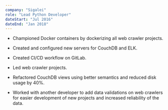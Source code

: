 ```yaml
---
company: "Sigalei"
role: "Lead Python Developer"
dateStart: "Jul 2016"
dateEnd: "Jan 2018"
---
```


- Championed Docker containers by dockerizing all web crawler projects.

- Created and configured new servers for CouchDB and ELK.

- Created CI/CD workflow on GitLab.

- Led web crawler projects.

- Refactored CouchDB views using better semantics and reduced disk usage by 40%.

- Worked with another developer to add data validations on web crawlers for
  easier development of new projects and increased reliability of the data.
